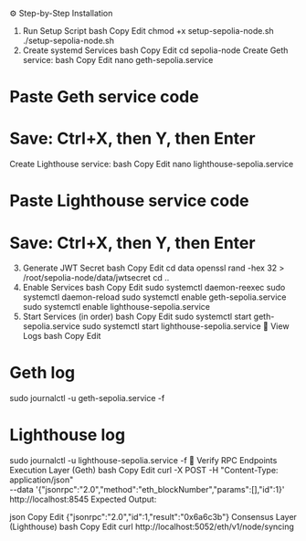 ⚙️ Step-by-Step Installation
1. Run Setup Script
bash
Copy
Edit
chmod +x setup-sepolia-node.sh
./setup-sepolia-node.sh
2. Create systemd Services
bash
Copy
Edit
cd sepolia-node
Create Geth service:
bash
Copy
Edit
nano geth-sepolia.service
# Paste Geth service code
# Save: Ctrl+X, then Y, then Enter
Create Lighthouse service:
bash
Copy
Edit
nano lighthouse-sepolia.service
# Paste Lighthouse service code
# Save: Ctrl+X, then Y, then Enter
3. Generate JWT Secret
bash
Copy
Edit
cd data
openssl rand -hex 32 > /root/sepolia-node/data/jwtsecret
cd ..
4. Enable Services
bash
Copy
Edit
sudo systemctl daemon-reexec
sudo systemctl daemon-reload
sudo systemctl enable geth-sepolia.service
sudo systemctl enable lighthouse-sepolia.service
5. Start Services (in order)
bash
Copy
Edit
sudo systemctl start geth-sepolia.service
sudo systemctl start lighthouse-sepolia.service
📄 View Logs
bash
Copy
Edit
# Geth log
sudo journalctl -u geth-sepolia.service -f

# Lighthouse log
sudo journalctl -u lighthouse-sepolia.service -f
🧪 Verify RPC Endpoints
Execution Layer (Geth)
bash
Copy
Edit
curl -X POST -H "Content-Type: application/json" \
--data '{"jsonrpc":"2.0","method":"eth_blockNumber","params":[],"id":1}' \
http://localhost:8545
Expected Output:

json
Copy
Edit
{"jsonrpc":"2.0","id":1,"result":"0x6a6c3b"}
Consensus Layer (Lighthouse)
bash
Copy
Edit
curl http://localhost:5052/eth/v1/node/syncing
